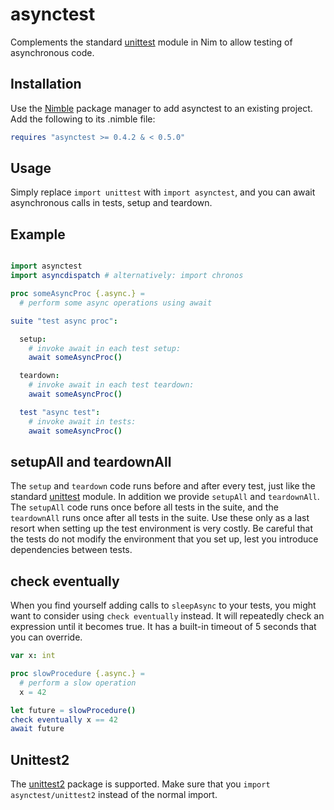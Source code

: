 asynctest
=========

Complements the standard [unittest][1] module in Nim to allow testing of
asynchronous code.

Installation
------------

Use the [Nimble][2] package manager to add asynctest to an existing project.
Add the following to its .nimble file:

```nim
requires "asynctest >= 0.4.2 & < 0.5.0"
```

Usage
-----

Simply replace `import unittest` with `import asynctest`, and you can await
asynchronous calls in tests, setup and teardown.

Example
-------

```nim

import asynctest
import asyncdispatch # alternatively: import chronos

proc someAsyncProc {.async.} =
  # perform some async operations using await

suite "test async proc":

  setup:
    # invoke await in each test setup:
    await someAsyncProc()

  teardown:
    # invoke await in each test teardown:
    await someAsyncProc()

  test "async test":
    # invoke await in tests:
    await someAsyncProc()

```

setupAll and teardownAll
------------------------

The `setup` and `teardown` code runs before and after every test, just like the
standard [unittest][1] module. In addition we provide `setupAll` and
`teardownAll`. The `setupAll` code runs once before all tests in the suite, and
the `teardownAll` runs once after all tests in the suite. Use these only as a
last resort when setting up the test environment is very costly. Be careful that
the tests do not modify the environment that you set up, lest you introduce
dependencies between tests.

check eventually
----------------

When you find yourself adding calls to `sleepAsync` to your tests, you might
want to consider using `check eventually` instead. It will repeatedly check
an expression until it becomes true. It has a built-in timeout of 5 seconds that
you can override.

```nim
var x: int

proc slowProcedure {.async.} =
  # perform a slow operation
  x = 42

let future = slowProcedure()
check eventually x == 42
await future
```

Unittest2
---------

The [unittest2][3] package is supported. Make sure that you
`import asynctest/unittest2` instead of the normal import.

[1]: https://nim-lang.org/docs/unittest.html
[2]: https://github.com/nim-lang/nimble
[3]: https://github.com/status-im/nim-unittest2
